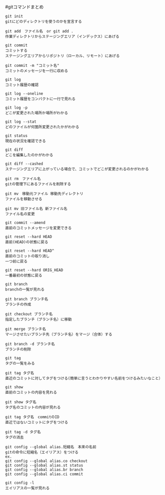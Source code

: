 #gitコマンドまとめ
```
git init
gitにどのディレクトリを使うのかを宣言する
```
```
git add　ファイル名　or git add .
作業ディレクトリからステージングエリア（インデックス）にあげる
```
```
git commit
コミットする
ステージングエリアからリポジトリ（ローカル、リモート）にあげる
```
```
git commit -m "コミット名"
コミットのメッセージを一行に収める
```
```
git log 
コミット履歴の確認
```
```
git log --oneline
コミット履歴をコンパクトに一行で見れる
```
```
git log -p
どこが変更された場所か場所がわかる
```
```
git log --stat
どのファイルが何箇所変更されたかがわかる
```
```
git status
現在の状況を確認できる
```
```
git diff
どこを編集したのかがわかる
```
```
git diff --cashed
ステージングエリアに上がっている場合で、コミットでどこが変更されるのかがわかる
```
```
git rm　ファイル名
gitの管理下にあるファイルを削除する
```
```
git mv　移動元ファイル 移動先ディレクトリ
ファイルを移動させる
```
```
git mv 旧ファイル名 新ファイル名
ファイル名の変更
```
```
git commit --amend
直前のコミットメッセージを変更できる
```
```
git reset --hard HEAD
直前(HEAD)の状態に戻る
```
```
git reset --hard HEAD^
直前のコミットの取り消し
一つ前に戻る
```
```
git reset --hard ORIG_HEAD
一番最初の状態に戻る
```
```
git branch
branchの一覧が見れる
```
```
git branch ブランチ名
ブランチの作成
```
```
git checkout ブランチ名
指定したブランチ（ブランチ名）に移動
```
```
git merge ブランチ名
マージさせたいブランチ先（ブランチ名）をマージ（合体）する
```
```
git branch -d ブランチ名
ブランチの削除
```
```
git tag
タグの一覧をみる
```
```
git tag タグ名
直近のコミットに対してタグをつける(簡単に言うとわかりやすい名前をつけるみたいなこと）
```
```
git show
直前のコミットの内容を見れる
```
```
git show タグ名
タグ名のコミットの内容が見れる
```
```
git tag タグ名　commitのID
直近ではないコミットにタグをつける
```
```
git tag -d タグ名
タグの消去
```
```
git config --global alias.短縮名　本来の名前
gitの命令に短縮名（エイリアス）をつける
ex.
git config --global alias.co checkout
git config --global alias.st status
git config --global alias.br branch
git config --global alias.ci commit
```
```
git config -l
エイリアスの一覧が見れる
```
